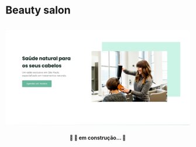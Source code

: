 # Beauty salon

<h1 align="center">
    <img alt="NextLevelWeek" title="#OriginSix" src="./assets/img/banner.png" />
</h1>

<h4 align="center"> 
	🚧  🚀 em construção... 🚧
</h4>
